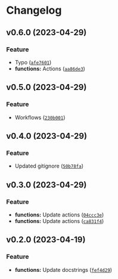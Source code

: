 # Changelog

<!--next-version-placeholder-->

## v0.6.0 (2023-04-29)
### Feature
* Typo ([`afe7601`](https://github.com/iandday/whichPlates/commit/afe760187eec2168006d808344ef9c00c8ddf5b6))
* **functions:** Actions ([`aa86de3`](https://github.com/iandday/whichPlates/commit/aa86de32b5280a578cb625f7a39309b89fc9e552))

## v0.5.0 (2023-04-29)
### Feature
* Workflows ([`230b001`](https://github.com/iandday/whichPlates/commit/230b001a0eea476e060adf17e4fe7d4d9858571c))

## v0.4.0 (2023-04-29)
### Feature
* Updated gitignore ([`50b78fa`](https://github.com/iandday/whichPlates/commit/50b78fa1179a9c13e5965236fd7b5a93f1611d6e))

## v0.3.0 (2023-04-29)
### Feature
* **functions:** Update actions ([`04ccc3e`](https://github.com/iandday/whichPlates/commit/04ccc3e4fe6702aab5a7daf95f9c12a66a538f4c))
* **functions:** Update actions ([`ca831f4`](https://github.com/iandday/whichPlates/commit/ca831f445e212affd998f9b29c1ee8ab81823d60))

## v0.2.0 (2023-04-19)
### Feature
* **functions:** Update docstrings ([`fef4d29`](https://github.com/iandday/whichPlates/commit/fef4d29f0c7f0cab9077f60ae218f6215a3d9a13))
